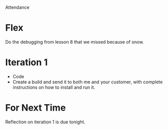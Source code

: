 Attendance

# Flex
Do the debugging from lesson 8 that we missed because of snow.

# Iteration 1
* Code
* Create a build and send it to both me and your customer, with complete instructions on how to install and run it.

# For Next Time
Reflection on iteration 1 is due tonight.
